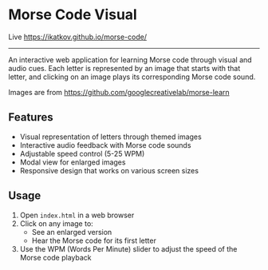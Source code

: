 # Morse Code Visual


Live https://ikatkov.github.io/morse-code/

---

An interactive web application for learning Morse code through visual and audio cues. Each letter is represented by an image that starts with that letter, and clicking on an image plays its corresponding Morse code sound.

Images are from https://github.com/googlecreativelab/morse-learn

## Features

- Visual representation of letters through themed images
- Interactive audio feedback with Morse code sounds
- Adjustable speed control (5-25 WPM)
- Modal view for enlarged images
- Responsive design that works on various screen sizes

## Usage

1. Open `index.html` in a web browser
2. Click on any image to:
   - See an enlarged version
   - Hear the Morse code for its first letter
3. Use the WPM (Words Per Minute) slider to adjust the speed of the Morse code playback
